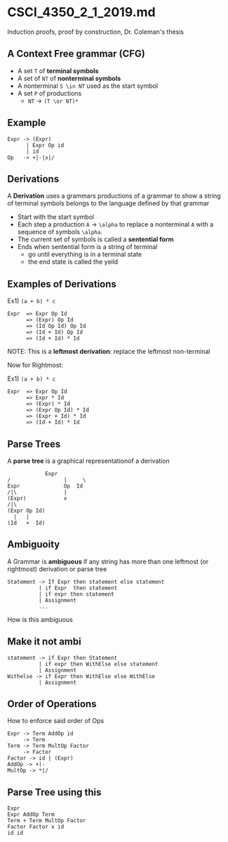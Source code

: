 # CSCI_4350_2_1_2019.md

Induction proofs, proof by construction, Dr. Coleman's thesis

## A Context Free grammar (CFG)

* A set `T` of __terminal symbols__
* A set of `NT` of __nonterminal symbols__
* A nonterminal `S \in NT` used as the start symbol
* A set `P` of productions
  * `NT` -> `(T \or NT)*`

## Example 

```
Expr -> (Expr)
      | Expr Op id
      | id
Op   -> +|-|x|/
```

## Derivations

A __Derivation__ uses a grammars productions of a grammar to show a string of terminal symbols belongs to the language defined by that grammar

* Start with the start symbol
* Each step a production `A` -> `\alpha` to replace a nonterminal `A` with a sequence of symbols `\alpha`.
* The current set of symbols is called a __sentential form__
* Ends when sentential form is a string of terminal
  * go until everything is in a terminal state
  * the end state is called the yeild

## Examples of Derivations

Ex1) `(a + b) * c`

```
Expr  => Expr Op Id
      => (Expr) Op Id
      => (Id Op Id) Op Id
      => (Id + Id) Op Id
      => (Id + Id) * Id
```

NOTE: This is a __leftmost derivation__: replace the leftmost non-terminal

Now for Rightmost:

Ex1) `(a + b) * c`

```
Expr  => Expr Op Id
      => Expr * Id
      => (Expr) * Id
      => (Expr Op Id) * Id
      => (Expr + Id) * Id
      => (Id + Id) * Id
```

## Parse Trees

A __parse tree__ is a graphical representationof a derivation

```
            Expr
/                 |     \
Expr              Op  Id
/|\               |
(Expr)            x
/|\
(Expr Op Id)
  |   |
(Id   +  Id)
```

## Ambiguoity

A Grammar is __ambiguous__ if any string has more than one leftmost (or rightmost) derivation or parse tree

```
Statement -> If Expr then statement else statement
          | if Expr  then statement
          | if expr then statement
          | Assignment
          ...
```

How is this ambiguous

## Make it not ambi

```
statement -> if Expr then Statement
          | if expr then WithElse else statement
          | Assignment
Withelse -> if Expr then WithElse else WithElse
          | Assignment
```

## Order of Operations

How to enforce said order of Ops

```
Expr -> Term AddOp id
     -> Term
Term -> Term MultOp Factor
     -> Factor
Factor -> id | (Expr)
AddOp -> +|-
MultOp -> *|/
```

## Parse Tree using this

```
Expr
Expr AddOp Term
Term + Term MultOp Factor
Factor Factor x id
id id
```